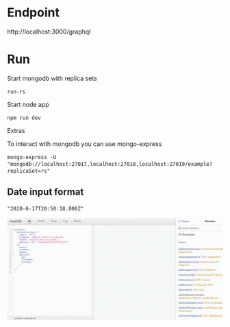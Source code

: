 # Endpoint

http://localhost:3000/graphql

# Run

Start mongodb with replica sets

    run-rs

Start node app

    npm run dev

Extras

To interact with mongodb you can use mongo-express

    mongo-express -U "mongodb://localhost:27017,localhost:27018,localhost:27019/example?replicaSet=rs"

## Date input format

    "2020-6-17T20:50:18.000Z"

![](docs/DateInputFormat.gif)

